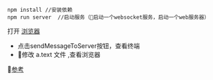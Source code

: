 ```
npm install //安装依赖
npm run server  //启动服务（启动一个websocket服务，启动一个web服务器）

```
打开
[浏览器](localhost:3000)
* 点击sendMessageToServer按钮，查看终端
* 修改 a.text 文件 ,查看浏览器

[参考](https://github.com/websockets/ws)